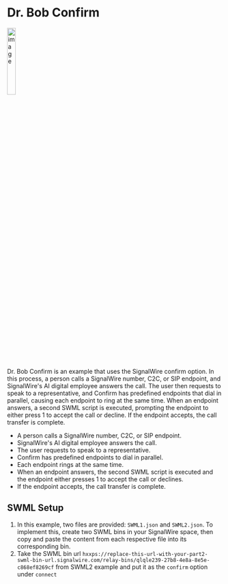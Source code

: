 # Dr. Bob Confirm

<img src="https://github.com/user-attachments/assets/066ab999-2fe1-42e8-89fd-a28f4234dcf8" alt="image" width="20%" />



Dr. Bob Confirm is an example that uses the SignalWire confirm option. In this process, a person calls a SignalWire number, C2C, or SIP endpoint, and SignalWire's AI digital employee answers the call. The user then requests to speak to a representative, and Confirm has predefined endpoints that dial in parallel, causing each endpoint to ring at the same time. When an endpoint answers, a second SWML script is executed, prompting the endpoint to either press 1 to accept the call or decline. If the endpoint accepts, the call transfer is complete.

- A person calls a SignalWire number, C2C, or SIP endpoint.
- SignalWire's AI digital employee answers the call.
- The user requests to speak to a representative.
- Confirm has predefined endpoints to dial in parallel.
- Each endpoint rings at the same time.
- When an endpoint answers, the second SWML script is executed and the endpoint either presses 1 to accept the call or declines.
- If the endpoint accepts, the call transfer is complete.

## SWML Setup


1. In this example, two files are provided: `SWML1.json` and `SWML2.json`. To implement this, create two SWML bins in your SignalWire space, then copy and paste the content from each respective file into its corresponding bin.
2. Take the SWML bin url `hxxps://replace-this-url-with-your-part2-swml-bin-url.signalwire.com/relay-bins/qlqle239-27b8-4e8a-8e5e-c868ef8269cf` from SWML2 example and put it as the `confirm` option under `connect`

